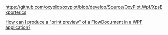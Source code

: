 https://github.com/oxyplot/oxyplot/blob/develop/Source/OxyPlot.Wpf/XpsExporter.cs

[How can I produce a "print preview" of a FlowDocument in a WPF application?](https://stackoverflow.com/questions/2322064/how-can-i-produce-a-print-preview-of-a-flowdocument-in-a-wpf-application)
